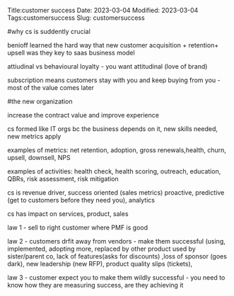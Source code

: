
Title:customer success
Date: 2023-03-04
Modified: 2023-03-04
Tags:customersuccess
Slug: customersuccess






#why cs is suddently crucial

benioff learned the hard way that new customer acquisition + retention+ upsell was they key to saas business model

attiudinal vs behavioural loyalty - you want attitudinal (love of brand)

subscription means customers stay with you and keep buying from you - most of the value comes later

#the new organization

increase the contract value and improve experience

cs formed like IT orgs bc the business depends on it, new skills needed, new metrics apply

examples of metrics:
net retention, adoption, gross renewals,health, churn, upsell, downsell, NPS

examples of activities:
health check, health scoring, outreach, education, QBRs, risk assessment, risk mitigation

cs is revenue driver, success oriented (sales metrics) proactive, predictive (get to customers before they need you), analytics 

cs has impact on services, product, sales

law 1 - sell to right customer where PMF is good

law 2 - customers drfit away from vendors - make them successful (using, implemented, adopting more, replaced by other product used by sister/parent co, lack of features(asks for discounts) ,loss of sponsor (goes dark), new leadership (new RFP), product quality slips (tickets),

law 3 - customer expect you to make them wildly successful - you need to know how they are measuring success, are they achieving it
